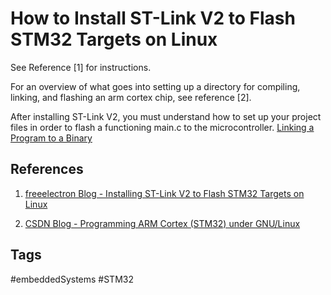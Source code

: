 # How to Install ST-Link V2 to Flash STM32 Targets on Linux

See Reference [1] for instructions.

For an overview of what goes into setting up a directory for compiling, linking, and flashing an arm cortex chip, see reference [2].

After installing ST-Link V2, you must understand how to set up your project files in order to flash a functioning main.c to the microcontroller. [Linking a Program to a Binary](../202202101901)

## References
1. [freeelectron Blog - Installing ST-Link V2 to Flash STM32 Targets on Linux](https://freeelectron.ro/installing-st-link-v2-to-flash-stm32-targets-on-linux/)  

2. [CSDN Blog - Programming ARM Cortex (STM32) under GNU/Linux](../202110191854)  

## Tags
#embeddedSystems #STM32
